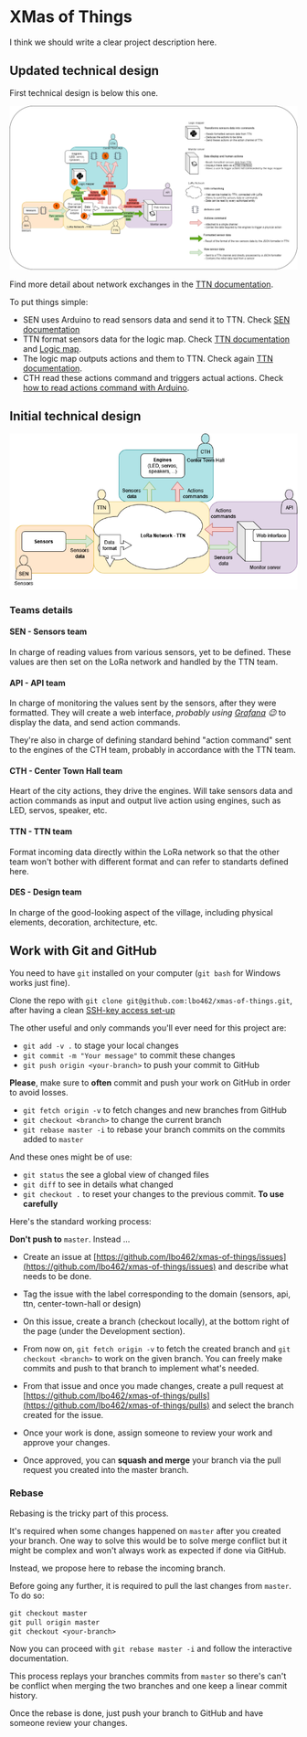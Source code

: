 # XMas of Things

I think we should write a clear project description here.

## Updated technical design

First technical design is below this one.

![second-technical-design.png](misc/second-technical-design.png)

Find more detail about network exchanges in the [TTN documentation](TTN/README.md).

To put things simple:
- SEN uses Arduino to read sensors data and send it to TTN. Check [SEN documentation](SEN/README.md)
- TTN format sensors data for the logic map. Check [TTN documentation](TTN/README.md) and [Logic map](CTH/logic-map).
- The logic map outputs actions and them to TTN. Check again [TTN documentation](TTN/README.md).
- CTH read these actions command and triggers actual actions. Check [how to read actions command with Arduino](ReadActionsOnArduino.md). 

## Initial technical design

![initial-technical-design.png](misc/initial-techincal-design.png)

### Teams details

#### SEN - Sensors team

In charge of reading values from various sensors, yet to be defined.
These values are then set on the LoRa network and handled by the TTN team.

#### API - API team

In charge of monitoring the values sent by the sensors, after they were formatted.
They will create a web interface, _probably using [Grafana](https://grafana.com/) 😉_ to display the data, and send action commands.

They're also in charge of defining standard behind "action command" sent to the engines of the CTH team, probably in accordance with the TTN team.

#### CTH - Center Town Hall team

Heart of the city actions, they drive the engines.
Will take sensors data and action commands as input and output live action using engines, such as LED, servos, speaker, etc.

#### TTN - TTN team

Format incoming data directly within the LoRa network so that the other team won't bother with different format and can refer to standarts defined here.

#### DES - Design team

In charge of the good-looking aspect of the village, including physical elements, decoration, architecture, etc.

## Work with Git and GitHub

You need to have `git` installed on your computer (`git bash` for Windows works just fine).

Clone the repo with `git clone git@github.com:lbo462/xmas-of-things.git`, 
after having a clean [SSH-key access set-up](https://docs.github.com/en/authentication/connecting-to-github-with-ssh/generating-a-new-ssh-key-and-adding-it-to-the-ssh-agent)

The other useful and only commands you'll ever need for this project are:
- `git add -v .` to stage your local changes
- `git commit -m "Your message"` to commit these changes
- `git push origin <your-branch>` to push your commit to GitHub

__Please__, make sure to __often__ commit and push your work on GitHub in order to avoid losses.

- `git fetch origin -v` to fetch changes and new branches from GitHub
- `git checkout <branch>` to change the current branch
- `git rebase master -i` to rebase your branch commits on the commits added to `master`

And these ones might be of use:
- `git status` the see a global view of changed files
- `git diff` to see in details what changed
- `git checkout .` to reset your changes to the previous commit. __To use carefully__ 

Here's the standard working process:

__Don't push to__ `master`.
Instead ...

- Create an issue at [https://github.com/lbo462/xmas-of-things/issues](https://github.com/lbo462/xmas-of-things/issues) and describe what needs to be done.

- Tag the issue with the label corresponding to the domain (sensors, api, ttn, center-town-hall or design)

- On this issue, create a branch (checkout locally), at the bottom right of the page (under the Development section).

- From now on, `git fetch origin -v` to fetch the created branch and `git checkout <branch>` to work on the given branch.
You can freely make commits and push to that branch to implement what's needed.

- From that issue and once you made changes, create a pull request at 
[https://github.com/lbo462/xmas-of-things/pulls](https://github.com/lbo462/xmas-of-things/pulls)
and select the branch created for the issue.

- Once your work is done, assign someone to review your work and approve your changes.

- Once approved, you can __squash and merge__ your branch via the pull request you created into the master branch.

### Rebase

Rebasing is the tricky part of this process.

It's required when some changes happened on `master` after you created your branch.
One way to solve this would be to solve merge conflict but it might be complex and
won't always work as expected if done via GitHub.

Instead, we propose here to rebase the incoming branch.

Before going any further, it is required to pull the last changes from `master`.
To do so:

```shell
git checkout master
git pull origin master
git checkout <your-branch>
```

Now you can proceed with `git rebase master -i` and follow the interactive documentation.

This process replays your branches commits from `master` so there's can't be conflict 
when merging the two branches and one keep a linear commit history.

Once the rebase is done, just push your branch to GitHub and have someone review your
changes.
